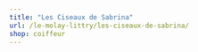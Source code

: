 ```yaml
---
title: "Les Ciseaux de Sabrina"
url: /le-molay-littry/les-ciseaux-de-sabrina/
shop: coiffeur
---
```

